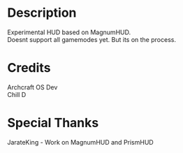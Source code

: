# Description

Experimental HUD based on MagnumHUD.  
Doesnt support all gamemodes yet. But its on the process.

# Credits

Archcraft OS Dev  
Chill D

# Special Thanks

JarateKing - Work on MagnumHUD and PrismHUD
